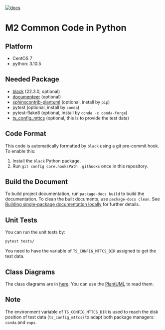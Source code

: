 [![docs](https://img.shields.io/badge/docs-ts--m2com.lsst.io-brightgreen)](https://ts-m2com.lsst.io/)

# M2 Common Code in Python

## Platform

- CentOS 7
- python: 3.10.5

## Needed Package

- [black](https://github.com/psf/black) (22.3.0, optional)
- [documenteer](https://github.com/lsst-sqre/documenteer) (optional)
- [sphinxcontrib-plantuml](https://github.com/sphinx-contrib/plantuml/) (optional, install by `pip`)
- pytest (optional, install by `conda`)
- pytest-flake8 (optional, install by `conda -c conda-forge`)
- [ts_config_mttcs](https://github.com/lsst-ts/ts_config_mttcs) (optional, this is to provide the test data)

## Code Format

This code is automatically formatted by `black` using a git pre-commit hook.
To enable this:

1. Install the `black` Python package.
2. Run `git config core.hooksPath .githooks` once in this repository.

## Build the Document

To build project documentation, run `package-docs build` to build the documentation.
To clean the built documents, use `package-docs clean`.
See [Building single-package documentation locally](https://developer.lsst.io/stack/building-single-package-docs.html) for further details.

## Unit Tests

You can run the unit tests by:

```bash
pytest tests/
```

You need to have the variable of `TS_CONFIG_MTTCS_DIR` assigned to get the test
data.

## Class Diagrams

The class diagrams are in [here](doc/uml).
You can use the [PlantUML](https://plantuml.com) to read them.

## Note

The environment variable of `TS_CONFIG_MTTCS_DIR` is used to reach the disk position of test data (`ts_config_mttcs`) to adapt both package managers: `conda` and `eups`.
